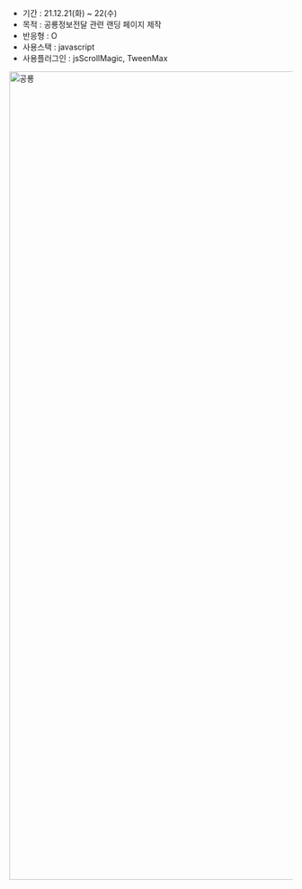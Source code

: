 <!-- # Click 👉 <a href="https://awesomeyelim.github.io/DINOSAUR/"> DINOSAUR </a> -->

- 기간 : 21.12.21(화) ~ 22(수)
- 목적 : 공룡정보전달 관련 랜딩 페이지 제작
- 반응형 : O
- 사용스택 : javascript
- 사용플러그인 : jsScrollMagic, TweenMax

<img width="1436" alt="공룡" src="https://user-images.githubusercontent.com/93499143/147040974-a977a57e-5469-4489-ab63-c7cc215e6279.png">

